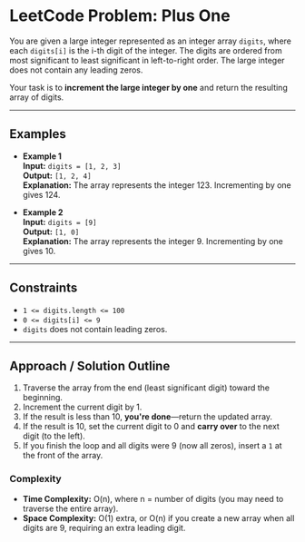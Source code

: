 # LeetCode Problem: Plus One

You are given a large integer represented as an integer array `digits`, where each `digits[i]` is the i-th digit of the integer. The digits are ordered from most significant to least significant in left-to-right order. The large integer does not contain any leading zeros.

Your task is to **increment the large integer by one** and return the resulting array of digits.

---

##  Examples

- **Example 1**  
  **Input:** `digits = [1, 2, 3]`  
  **Output:** `[1, 2, 4]`  
  **Explanation:** The array represents the integer 123. Incrementing by one gives 124.

- **Example 2**  
  **Input:** `digits = [9]`  
  **Output:** `[1, 0]`  
  **Explanation:** The array represents the integer 9. Incrementing by one gives 10.

---

##  Constraints

- `1 <= digits.length <= 100`
- `0 <= digits[i] <= 9`
- `digits` does not contain leading zeros.

---

##  Approach / Solution Outline

1. Traverse the array from the end (least significant digit) toward the beginning.
2. Increment the current digit by 1.
3. If the result is less than 10, **you're done**—return the updated array.
4. If the result is 10, set the current digit to 0 and **carry over** to the next digit (to the left).
5. If you finish the loop and all digits were 9 (now all zeros), insert a `1` at the front of the array.

###  Complexity
- **Time Complexity:** O(n), where n = number of digits (you may need to traverse the entire array).
- **Space Complexity:** O(1) extra, or O(n) if you create a new array when all digits are 9, requiring an extra leading digit.
